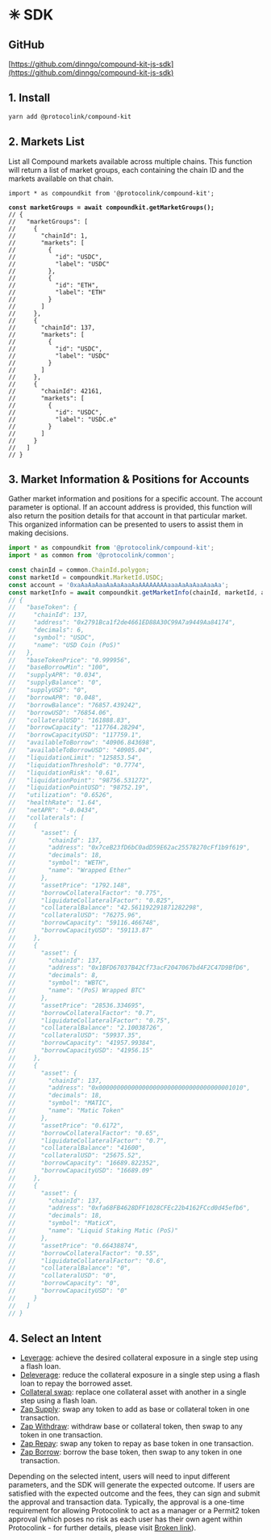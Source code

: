 # ✳ SDK

## GitHub

[https://github.com/dinngo/compound-kit-js-sdk](https://github.com/dinngo/compound-kit-js-sdk)

## 1. Install

```bash
yarn add @protocolink/compound-kit
```

## 2. Markets List

List all Compound markets available across multiple chains. This function will return a list of market groups, each containing the chain ID and the markets available on that chain.

<pre class="language-typescript"><code class="lang-typescript">import * as compoundkit from '@protocolink/compound-kit';

<strong>const marketGroups = await compoundkit.getMarketGroups();
</strong>// {
//   "marketGroups": [
//     {
//       "chainId": 1,
//       "markets": [
//         {
//           "id": "USDC",
//           "label": "USDC"
//         },
//         {
//           "id": "ETH",
//           "label": "ETH"
//         }
//       ]
//     },
//     {
//       "chainId": 137,
//       "markets": [
//         {
//           "id": "USDC",
//           "label": "USDC"
//         }
//       ]
//     },
//     {
//       "chainId": 42161,
//       "markets": [
//         {
//           "id": "USDC",
//           "label": "USDC.e"
//         }
//       ]
//     }
//   ]
// }
</code></pre>

## 3. Market Information & Positions for Accounts

Gather market information and positions for a specific account. The account parameter is optional. If an account address is provided, this function will also return the position details for that account in that particular market. This organized information can be presented to users to assist them in making decisions.

```typescript
import * as compoundkit from '@protocolink/compound-kit';
import * as common from '@protocolink/common';

const chainId = common.ChainId.polygon;
const marketId = compoundkit.MarketId.USDC;
const account = '0xaAaAaAaaAaAaAaaAaAAAAAAAAaaaAaAaAaaAaaAa';
const marketInfo = await compoundkit.getMarketInfo(chainId, marketId, account);
// {
//   "baseToken": {
//     "chainId": 137,
//     "address": "0x2791Bca1f2de4661ED88A30C99A7a9449Aa84174",
//     "decimals": 6,
//     "symbol": "USDC",
//     "name": "USD Coin (PoS)"
//   },
//   "baseTokenPrice": "0.999956",
//   "baseBorrowMin": "100",
//   "supplyAPR": "0.034",
//   "supplyBalance": "0",
//   "supplyUSD": "0",
//   "borrowAPR": "0.048",
//   "borrowBalance": "76857.439242",
//   "borrowUSD": "76854.06",
//   "collateralUSD": "161888.83",
//   "borrowCapacity": "117764.28294",
//   "borrowCapacityUSD": "117759.1",
//   "availableToBorrow": "40906.843698",
//   "availableToBorrowUSD": "40905.04",
//   "liquidationLimit": "125853.54",
//   "liquidationThreshold": "0.7774",
//   "liquidationRisk": "0.61",
//   "liquidationPoint": "98756.531272",
//   "liquidationPointUSD": "98752.19",
//   "utilization": "0.6526",
//   "healthRate": "1.64",
//   "netAPR": "-0.0434",
//   "collaterals": [
//     {
//       "asset": {
//         "chainId": 137,
//         "address": "0x7ceB23fD6bC0adD59E62ac25578270cFf1b9f619",
//         "decimals": 18,
//         "symbol": "WETH",
//         "name": "Wrapped Ether"
//       },
//       "assetPrice": "1792.148",
//       "borrowCollateralFactor": "0.775",
//       "liquidateCollateralFactor": "0.825",
//       "collateralBalance": "42.561192291871282298",
//       "collateralUSD": "76275.96",
//       "borrowCapacity": "59116.466748",
//       "borrowCapacityUSD": "59113.87"
//     },
//     {
//       "asset": {
//         "chainId": 137,
//         "address": "0x1BFD67037B42Cf73acF2047067bd4F2C47D9BfD6",
//         "decimals": 8,
//         "symbol": "WBTC",
//         "name": "(PoS) Wrapped BTC"
//       },
//       "assetPrice": "28536.334695",
//       "borrowCollateralFactor": "0.7",
//       "liquidateCollateralFactor": "0.75",
//       "collateralBalance": "2.10038726",
//       "collateralUSD": "59937.35",
//       "borrowCapacity": "41957.99384",
//       "borrowCapacityUSD": "41956.15"
//     },
//     {
//       "asset": {
//         "chainId": 137,
//         "address": "0x0000000000000000000000000000000000001010",
//         "decimals": 18,
//         "symbol": "MATIC",
//         "name": "Matic Token"
//       },
//       "assetPrice": "0.6172",
//       "borrowCollateralFactor": "0.65",
//       "liquidateCollateralFactor": "0.7",
//       "collateralBalance": "41600",
//       "collateralUSD": "25675.52",
//       "borrowCapacity": "16689.822352",
//       "borrowCapacityUSD": "16689.09"
//     },
//     {
//       "asset": {
//         "chainId": 137,
//         "address": "0xfa68FB4628DFF1028CFEc22b4162FCcd0d45efb6",
//         "decimals": 18,
//         "symbol": "MaticX",
//         "name": "Liquid Staking Matic (PoS)"
//       },
//       "assetPrice": "0.66438874",
//       "borrowCollateralFactor": "0.55",
//       "liquidateCollateralFactor": "0.6",
//       "collateralBalance": "0",
//       "collateralUSD": "0",
//       "borrowCapacity": "0",
//       "borrowCapacityUSD": "0"
//     }
//   ]
// }
```

## 4. Select an Intent

* [Leverage](leverage.md): achieve the desired collateral exposure in a single step using a flash loan.
* [Deleverage](deleverage.md): reduce the collateral exposure in a single step using a flash loan to repay the borrowed asset.
* [Collateral swap](collateral-swap.md): replace one collateral asset with another in a single step using a flash loan.
* [Zap Supply](zap-supply.md): swap any token to add as base or collateral token in one transaction.
* [Zap Withdraw](zap-withdraw.md): withdraw base or collateral token, then swap to any token in one transaction.
* [Zap Repay](zap-repay.md): swap any token to repay as base token in one transaction.
* [Zap Borrow](zap-borrow.md): borrow the base token, then swap to any token in one transaction.

Depending on the selected intent, users will need to input different parameters, and the SDK will generate the expected outcome. If users are satisfied with the expected outcome and the fees, they can sign and submit the approval and transaction data. Typically, the approval is a one-time requirement for allowing Protocolink to act as a manager or a Permit2 token approval (which poses no risk as each user has their own agent within Protocolink - for further details, please visit [Broken link](broken-reference "mention")).
